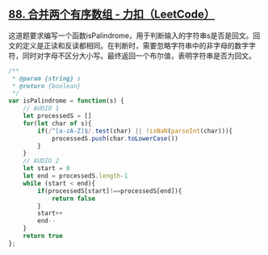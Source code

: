 ## [88. 合并两个有序数组 - 力扣（LeetCode）](https://leetcode.cn/problems/merge-sorted-array/description/?envType=study-plan-v2&envId=top-interview-150)

这道题要求编写一个函数isPalindrome，用于判断输入的字符串s是否是回文。回文的定义是正读和反读都相同。在判断时，需要忽略字符串中的非字母的数字字符，同时对字母不区分大小写。最终返回一个布尔值，表明字符串是否为回文。

<audio src="..\..\mp3\这道题要求编写一个函数isPa.mp3"></audio>

```js
/**
 * @param {string} s
 * @return {boolean}
 */
var isPalindrome = function(s) {
    // AUDIO 1
    let processedS = []
    for(let char of s){
        if(/^[a-zA-Z]$/.test(char) || !isNaN(parseInt(char))){
            processedS.push(char.toLowerCase())
        }
    }
    // AUDIO 2
    let start = 0
    let end = processedS.length-1
    while (start < end){
        if(processedS[start]!==processedS[end]){
            return false
        }
        start++
        end--
    }
    return true
};
```

<audio src="..\..\mp3\解题方案的核心是将字符串预处理.mp3"></audio>

<audio src="..\..\mp3\接着，使用双指针方法从数组两端.mp3"></audio>